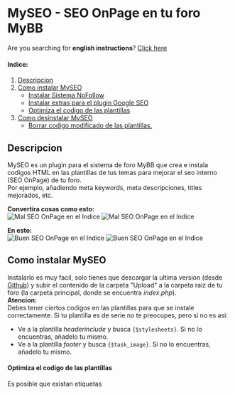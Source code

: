 # MySEO - SEO OnPage en tu foro MyBB  

Are you searching for **english instructions**? [Click here](https://github.com/BitLiberal/MySEO/blob/master/README.es.md)  

#### Indice:
 1. [Descripcion](#descripcion)
 2. [Como instalar MySEO](#como-instalar-myseo)
    * [Instalar Sistema NoFollow](#instalar-sistema-nofollow)
	* [Instalar extras para el plugin Google SEO](#instalar-extras-para-el-plugin-google-seo)
    * [Optimiza el codigo de las plantillas](#optimiza-el-codigo-de-las-plantillas)
 3. [Como desinstalar MySEO](#como-desinstalar-myseo)
    * [Borrar codigo modificado de las plantillas.](#borrar-codigo-modificado-de-las-plantillas)

## Descripcion
MySEO es un plugin para el sistema de foro MyBB que crea e instala codigos HTML en las plantillas de tus temas para mejorar el seo interno (SEO OnPage) de tu foro.  
Por ejemplo, añadiendo meta keywords, meta descripciones, titles mejorados, etc.

**Convertira cosas como esto:**  
![Mal SEO OnPage en el Indice](http://i.imgur.com/L2agGob.png)
![Mal SEO OnPage en el Indice](http://i.imgur.com/3i6UbnI.png)

**En esto:**  
![Buen SEO OnPage en el Indice](http://i.imgur.com/M2ajMql.png)
![Buen SEO OnPage en el Indice](http://i.imgur.com/LJkB0EG.png)

## Como instalar MySEO

Instalarlo es muy facil, solo tienes que descargar la ultima version (desde [Github](https://github.com/BitLiberal/MySEO)) y subir el contenido de la carpeta "Upload" a la carpeta raiz de tu foro (la carpeta principal, donde se encuentra *index.php*).  
**Atencion:**  
Debes tener ciertos codigos en las plantillas para que se instale correctamente. Si tu plantilla es de serie no te preocupes, pero si no es asi:
* Ve a la plantilla *headerinclude* y busca `{$stylesheets}`. Si no lo encuentras, añadelo tu mismo.
* Ve a la plantilla *footer* y busca `{$task_image}`. Si no lo encuentras, añadelo tu mismo.


#### Optimiza el codigo de las plantillas
Es posible que existan etiquetas <title> duplicadas en las plantillas. Esto es porque MySEO no borra ese trozo de codigo (que esta por defecto en MyBB) al insertar el suyo mejorado. Para solucionarlo, sigue estos pasos:  
* En plantilla *index*:
	* Borrar etiquetas `<title> </title>` y su contenido (por defecto: `<title>{$mybb->settings['bbname']}</title>`).
* En plantilla *forumdisplay*:
    * Borrar etiquetas `<title> </title>` y su contenido (por defecto: `<title>{$mybb->settings['bbname']} - {$foruminfo['name']}</title>`).
* En plantilla *showthread*:
	* Borrar etiquetas `<title> </title>` y su contenido (por defecto: `<title>{$thread['subject']}</title>`).
* En plantilla *member_profile*:
	* Borrar etiquetas `<title> </title>` y su contenido (por defecto: `<title>{$mybb->settings['bbname']} - {$lang->profile}</title>`).

## Como desinstalar MySEO

#### Borrar codigo modificado de las plantillas
Para su correcta identificacion, TODOS los codigos introducidos por el plugin vienen rodeados de el comentario  
`<!-- Site optimized with MySEO 1.0 --> `, para borrar los codigos (ya sea al desinstalar como explica [aqui](#aviso), o modificar los codigos) solo tienes que acceder a las siguientes plantillas y borrarlos, incluidos los comentarios html:
	* forumdisplay
	* footer
	* index
	* headerinclude
	* member_profile


#### Aviso
Para favorecer la customizacion (y en gran parte porque yo no soy un programador profesional) si modificas los codigos instalados **de serie** por el plugin MySEO, estos no seran borrados, ni los personalizados ni los de serie.
Tranquil@, como explico [aqui](#borrar-codigo-modificado-de-las-plantillas), es muy facil borrarlo.
